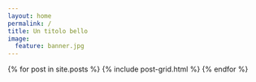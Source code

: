 ```yaml
---
layout: home
permalink: /
title: Un titolo bello
image:
  feature: banner.jpg
---
```


<div class="tiles">
{% for post in site.posts %}
	{% include post-grid.html %}
{% endfor %}
</div><!-- /.tiles -->

